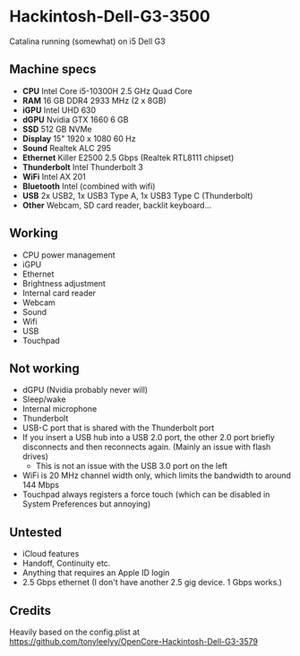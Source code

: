# Hackintosh-Dell-G3-3500
Catalina running (somewhat) on i5 Dell G3

## Machine specs
- **CPU** Intel Core i5-10300H 2.5 GHz Quad Core
- **RAM** 16 GB DDR4 2933 MHz (2 x 8GB)
- **iGPU** Intel UHD 630
- **dGPU** Nvidia GTX 1660 6 GB
- **SSD** 512 GB NVMe
- **Display** 15" 1920 x 1080 60 Hz
- **Sound** Realtek ALC 295
- **Ethernet** Killer E2500 2.5 Gbps (Realtek RTL8111 chipset)
- **Thunderbolt** Intel Thunderbolt 3
- **WiFi** Intel AX 201
- **Bluetooth** Intel (combined with wifi)
- **USB** 2x USB2, 1x USB3 Type A, 1x USB3 Type C (Thunderbolt)
- **Other** Webcam, SD card reader, backlit keyboard...

## Working
- CPU power management
- iGPU
- Ethernet
- Brightness adjustment
- Internal card reader
- Webcam
- Sound
- Wifi
- USB
- Touchpad

## Not working
- dGPU (Nvidia probably never will)
- Sleep/wake
- Internal microphone
- Thunderbolt
- USB-C port that is shared with the Thunderbolt port
- If you insert a USB hub into a USB 2.0 port, the other 2.0 port briefly disconnects and then reconnects again. (Mainly an issue with flash drives)
  - This is not an issue with the USB 3.0 port on the left
- WiFi is 20 MHz channel width only, which limits the bandwidth to around 144 Mbps
- Touchpad always registers a force touch (which can be disabled in System Preferences but annoying)

## Untested
- iCloud features
- Handoff, Continuity etc.
- Anything that requires an Apple ID login
- 2.5 Gbps ethernet (I don't have another 2.5 gig device. 1 Gbps works.)

## Credits
Heavily based on the config.plist at https://github.com/tonyleelyy/OpenCore-Hackintosh-Dell-G3-3579 
